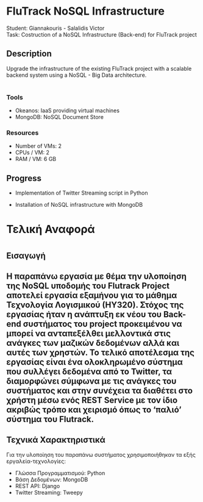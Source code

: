 <h1>FluTrack NoSQL Infrastructure</h1>
Student: Giannakouris - Salalidis Victor <br>
Task: Costruction of a NoSQL Infrastructure (Back-end) for FluTrack project

<h2>Description</h2>
Upgrade the infrastructure of the existing FluTrack project with a scalable backend system using a NoSQL - Big Data architecture. <br><br>

<section>
  <h3>Tools</h3>
  <ul>
    <li>Okeanos: IaaS providing virtual machines</li>
    <li>MongoDB: NoSQL Document Store</li>
  </ul>
  <h3>Resources</h3>
  <ul>
    <li>Number of VMs: 2</li>
    <li>CPUs / VM: 2</li>
    <li>RAM / VM: 6 GB</li>
  </ul>
</section>

<div id="progress">
  <section>
    <h2>Progress</h2>
      <ul>
        <li>
          <p>Implementation of Twitter Streaming script in Python</p>
        </li>
        <li>
          <p>Installation of NoSQL infrastructure with MongoDB</p>
        </li>
      </ul>
  </section>
</div>

<div id="final_report">
  <h1>Τελική Αναφορά<h1>
  <h2>Εισαγωγή<h2>
  <p>Η παραπάνω εργασία με θέμα την υλοποίηση της NoSQL υποδομής του Flutrack Project αποτελεί εργασία εξαμήνου για το μάθημα   Τεχνολογία Λογισμικού (ΗΥ320). Στόχος της εργασίας ήταν η ανάπτυξη εκ νέου του Back-end συστήματος του project προκειμένου   να μπορεί να ανταπεξέλθει μελλοντικά στις ανάγκες των μαζικών δεδομένων αλλά και αυτές των χρηστών. Το τελικό αποτέλεσμα     της εργασίας είναι ένα ολοκληρωμένο σύστημα που συλλέγει δεδομένα από το Twitter, τα διαμορφώνει σύμφωνα με τις ανάγκες του   συστήματος και στην συνέχεια τα διαθέτει στο χρήστη μέσω ενός REST Service με τον ίδιο ακριβώς τρόπο και χειρισμό όπως το    ‘παλιό’ σύστημα του Flutrack.</p>
</div>

<div id='tech'>
  <h2>Τεχνικά Χαρακτηριστικά</h2>
  <p>
   Για την υλοποίηση του παραπάνω συστήματος χρησιμοποιήθηκαν τα εξής εργαλεία-τεχνολογίες:
    <ul>
      <li>Γλώσσα Προγραμματισμού: Python</li>
      <li>Βάση Δεδομένων: MongoDB</li>
      <li>REST API: Django</li>
      <li>Twitter Streaming: Tweepy</li>
    </ul>
  </p>
</div>
